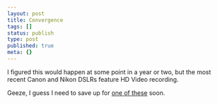 ```yaml
---
layout: post
title: Convergence
tags: []
status: publish
type: post
published: true
meta: {}
---
```

I figured this would happen at some point in a year or two, but the most recent Canon and Nikon DSLRs feature HD Video recording.  

Geeze, I guess I need to save up for <a href="http://www.usa.canon.com/dlc/controller?act=GetArticleAct&articleID=2086">one of these</a> soon.

